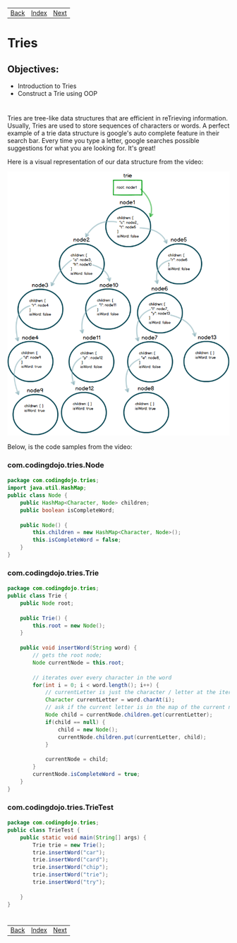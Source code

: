 <table width="100%">
    <tr>
        <td><a href="./002_DLL.md">Back</a></td>
        <td><a href="../Index.md">Index</a></td>
        <td><a href="./004_Tries_Assignment.md">Next</a></td>
    </tr>
</table>

#

#   Tries
##  __Objectives:__
*   Introduction to Tries
*   Construct a Trie using OOP
#
Tries are tree-like data structures that are efficient in reTrieving information. Usually, Tries are used to store sequences of characters or words. A perfect example of a trie data structure is google's auto complete feature in their search bar. Every time you type a letter, google searches possible suggestions for what you are looking for. It's great! 

Here is a visual representation of our data structure from the video:

<img src="./../000_img/Tries.png">

Below, is the code samples from the video:

### __com.codingdojo.tries.Node__
```java
package com.codingdojo.tries;
import java.util.HashMap;
public class Node {
    public HashMap<Character, Node> children;
    public boolean isCompleteWord;
    
    public Node() {
        this.children = new HashMap<Character, Node>();
        this.isCompleteWord = false;
    }
}
```
### __com.codingdojo.tries.Trie__
```java
package com.codingdojo.tries;
public class Trie {
    public Node root;
    
    public Trie() {
        this.root = new Node();
    }
    
    public void insertWord(String word) {
        // gets the root node;
        Node currentNode = this.root;
        
        // iterates over every character in the word
        for(int i = 0; i < word.length(); i++) {
            // currentLetter is just the character / letter at the iteration
            Character currentLetter = word.charAt(i);
            // ask if the current letter is in the map of the current node
            Node child = currentNode.children.get(currentLetter);
            if(child == null) {
                child = new Node();
                currentNode.children.put(currentLetter, child); 
            } 
            
            currentNode = child;
        }
        currentNode.isCompleteWord = true;
    }
}
```
### __com.codingdojo.tries.TrieTest__
```java
package com.codingdojo.tries;
public class TrieTest {
    public static void main(String[] args) {
        Trie trie = new Trie();
        trie.insertWord("car");
        trie.insertWord("card");
        trie.insertWord("chip");
        trie.insertWord("trie");
        trie.insertWord("try");
        
    }
}
```
#

[]()
<table width="100%">
    <tr>
        <td><a href="./002_DLL.md">Back</a></td>
        <td><a href="../Index.md">Index</a></td>
        <td><a href="./004_Tries_Assignment.md">Next</a></td>
    </tr>
</table>